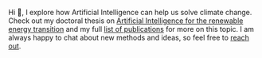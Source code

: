 Hi 👋, I explore how Artificial Intelligence can help us solve climate change. Check out my doctoral thesis on [Artificial Intelligence for the renewable energy transition](https://www.research-collection.ethz.ch/handle/20.500.11850/641426) and my full [list of publications](https://scholar.google.com/citations?user=bC7mSGUAAAAJ&hl) for more on this topic. I am always happy to chat about new methods and ideas, so feel free to [reach out](https://www.mit.edu/~arsam).
